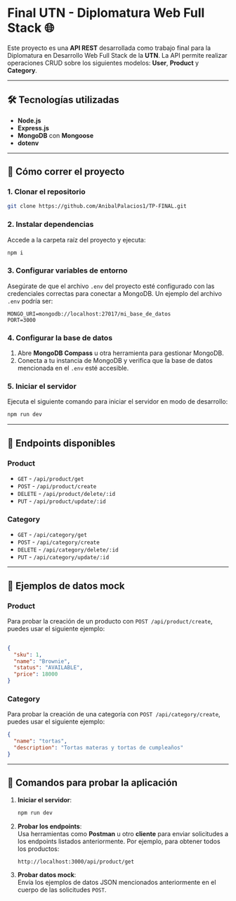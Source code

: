 
# Final UTN - Diplomatura Web Full Stack 🌐

Este proyecto es una **API REST** desarrollada como trabajo final para la Diplomatura en Desarrollo Web Full Stack de la **UTN**. La API permite realizar operaciones CRUD sobre los siguientes modelos: **User**, **Product** y **Category**.

---

## 🛠️ Tecnologías utilizadas

- **Node.js**
- **Express.js**
- **MongoDB** con **Mongoose**
- **dotenv**

---

## 🚀 Cómo correr el proyecto

### 1. Clonar el repositorio
```bash
git clone https://github.com/AnibalPalacios1/TP-FINAL.git
```

### 2. Instalar dependencias
Accede a la carpeta raíz del proyecto y ejecuta:
```bash
npm i
```

### 3. Configurar variables de entorno
Asegúrate de que el archivo `.env` del proyecto esté configurado con las credenciales correctas para conectar a MongoDB. Un ejemplo del archivo `.env` podría ser:
```
MONGO_URI=mongodb://localhost:27017/mi_base_de_datos
PORT=3000
```

### 4. Configurar la base de datos
1. Abre **MongoDB Compass** u otra herramienta para gestionar MongoDB.
2. Conecta a tu instancia de MongoDB y verifica que la base de datos mencionada en el `.env` esté accesible.

### 5. Iniciar el servidor
Ejecuta el siguiente comando para iniciar el servidor en modo de desarrollo:
```bash
npm run dev
```

---

## 📌 Endpoints disponibles


### **Product**
- `GET` - `/api/product/get`  
- `POST` - `/api/product/create`  
- `DELETE` - `/api/product/delete/:id`  
- `PUT` - `/api/product/update/:id`  

### **Category**
- `GET` - `/api/category/get`  
- `POST` - `/api/category/create`  
- `DELETE` - `/api/category/delete/:id`  
- `PUT` - `/api/category/update/:id`  

---

## 🔧 Ejemplos de datos mock


### **Product**
Para probar la creación de un producto con `POST /api/product/create`, puedes usar el siguiente ejemplo:
```json
 
{
  "sku": 1,
  "name": "Brownie",
  "status": "AVAILABLE",
  "price": 18000
}

```

### **Category**
Para probar la creación de una categoría con `POST /api/category/create`, puedes usar el siguiente ejemplo:
```json
{
  "name": "tortas",
  "description": "Tortas materas y tortas de cumpleaños"
}
```

---

## 🧪 Comandos para probar la aplicación

1. **Iniciar el servidor**:  
   ```bash
   npm run dev
   ```

2. **Probar los endpoints**:  
   Usa herramientas como **Postman** u otro **cliente** para enviar solicitudes a los endpoints listados anteriormente. Por ejemplo, para obtener todos los productos:
   ```bash
   http://localhost:3000/api/product/get
   ```

3. **Probar datos mock**:  
   Envía los ejemplos de datos JSON mencionados anteriormente en el cuerpo de las solicitudes `POST`.

